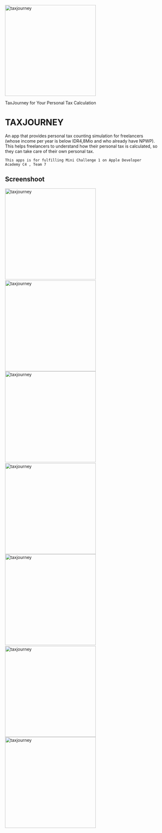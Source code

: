 
<img src="https://i.ibb.co/XkfWSvN/TJ.jpg" width="300" alt="taxjourney">

TaxJourney for Your Personal Tax Calculation

# TAXJOURNEY
An app that provides personal tax counting simulation for freelancers (whose income per year is below IDR4,8Mio and who already have NPWP). This helps freelancers to understand how their personal tax is calculated, so they can take care of their own personal tax.

```
This apps is for fulfilling Mini Challenge 1 on Apple Developer Academy C4 , Team 7
```

## Screenshoot
<img src="https://i.ibb.co/KXS9pKx/Simulator-Screen-Shot-i-Phone-12-Pro-2021-04-20-at-18-07-25.png" width="300" alt="taxjourney">&nbsp;&nbsp;<img src="https://i.ibb.co/h8VnHMW/Simulator-Screen-Shot-i-Phone-12-Pro-2021-04-20-at-18-08-20.png" width="300" alt="taxjourney">
<img src="https://i.ibb.co/2hKvBck/Simulator-Screen-Shot-i-Phone-12-Pro-2021-04-20-at-18-09-35.png" width="300" alt="taxjourney">&nbsp;&nbsp;<img src="https://i.ibb.co/YyszFtN/Simulator-Screen-Shot-i-Phone-12-Pro-2021-04-20-at-18-09-53.png" width="300" alt="taxjourney">
<img src="https://i.ibb.co/7VfDHCv/Simulator-Screen-Shot-i-Phone-12-Pro-2021-04-20-at-18-10-08.png" width="300" alt="taxjourney">&nbsp;&nbsp;<img src="https://i.ibb.co/VW8S9fx/Simulator-Screen-Shot-i-Phone-12-Pro-2021-04-20-at-18-10-12.png" width="300" alt="taxjourney">
<img src="https://i.ibb.co/DQb435v/Simulator-Screen-Shot-i-Phone-12-Pro-2021-04-20-at-18-10-22.png" width="300" alt="taxjourney">


